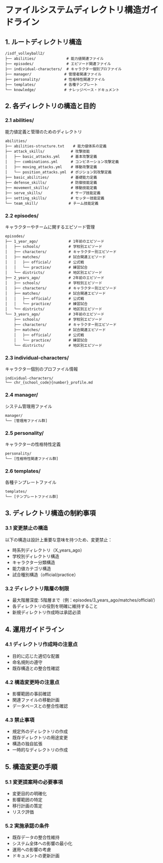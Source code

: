 # ファイルシステムディレクトリ構造ガイドライン

## 1. ルートディレクトリ構造

```
/isdf_volleyball2/
├── abilities/              # 能力値関連ファイル
├── episodes/               # エピソード関連ファイル
├── individual-characters/  # キャラクター個別プロファイル
├── manager/               # 管理者関連ファイル
├── personality/           # 性格特性関連ファイル
├── templates/             # 各種テンプレート
└── knowledge/             # ナレッジベース・ドキュメント
```

## 2. 各ディレクトリの構造と目的

### 2.1 abilities/
能力値定義と管理のためのディレクトリ
```
abilities/
├── abilities-structure.txt    # 能力値体系の定義
├── attack_skills/            # 攻撃技能
│   ├── basic_attacks.yml     # 基本攻撃定義
│   ├── combinations.yml      # コンビネーション攻撃定義
│   ├── moving_attacks.yml    # 移動攻撃定義
│   └── position_attacks.yml  # ポジション別攻撃定義
├── basic_abilities/          # 基礎能力定義
├── defense_skills/           # 防御技能定義
├── movement_skills/          # 移動技能定義
├── serve_skills/             # サーブ技能定義
├── setting_skills/           # セッター技能定義
└── team_skill/              # チーム技能定義
```

### 2.2 episodes/
キャラクターやチームに関するエピソード管理
```
episodes/
├── 1_year_ago/              # 1年前のエピソード
│   ├── schools/             # 学校別エピソード
│   ├── characters/          # キャラクター別エピソード
│   ├── matches/             # 試合関連エピソード
│   │   ├── official/        # 公式戦
│   │   └── practice/        # 練習試合
│   └── districts/           # 地区別エピソード
├── 2_years_ago/             # 2年前のエピソード
│   ├── schools/             # 学校別エピソード
│   ├── characters/          # キャラクター別エピソード
│   ├── matches/             # 試合関連エピソード
│   │   ├── official/        # 公式戦
│   │   └── practice/        # 練習試合
│   └── districts/           # 地区別エピソード
└── 3_years_ago/             # 3年前のエピソード
    ├── schools/             # 学校別エピソード
    ├── characters/          # キャラクター別エピソード
    ├── matches/             # 試合関連エピソード
    │   ├── official/        # 公式戦
    │   └── practice/        # 練習試合
    └── districts/           # 地区別エピソード
```

### 2.3 individual-characters/
キャラクター個別のプロファイル情報
```
individual-characters/
└── chr_{school_code}{number}_profile.md
```

### 2.4 manager/
システム管理用ファイル
```
manager/
└── [管理用ファイル群]
```

### 2.5 personality/
キャラクターの性格特性定義
```
personality/
└── [性格特性関連ファイル群]
```

### 2.6 templates/
各種テンプレートファイル
```
templates/
└── [テンプレートファイル群]
```

## 3. ディレクトリ構造の制約事項

### 3.1 変更禁止の構造
以下の構造は設計上重要な意味を持つため、変更禁止：
- 時系列ディレクトリ（X_years_ago）
- 学校別ディレクトリ構造
- キャラクター分類構造
- 能力値カテゴリ構造
- 試合種別構造（official/practice）

### 3.2 ディレクトリ階層の制限
- 最大階層深度: 5階層まで（例：episodes/3_years_ago/matches/official/）
- 各ディレクトリの役割を明確に維持すること
- 新規ディレクトリ作成時は承認必須

## 4. 運用ガイドライン

### 4.1 ディレクトリ作成時の注意点
- 目的に応じた適切な配置
- 命名規則の遵守
- 既存構造との整合性確認

### 4.2 構造変更時の注意点
- 影響範囲の事前確認
- 関連ファイルの移動計画
- データベースとの整合性確認

### 4.3 禁止事項
- 規定外のディレクトリの作成
- 既存ディレクトリの用途変更
- 構造の独自拡張
- 一時的なディレクトリの作成

## 5. 構造変更の手順

### 5.1 変更提案時の必要事項
- 変更目的の明確化
- 影響範囲の特定
- 移行計画の策定
- リスク評価

### 5.2 実施承認の条件
- 既存データの整合性維持
- システム全体への影響の最小化
- 運用への影響の考慮
- ドキュメントの更新計画